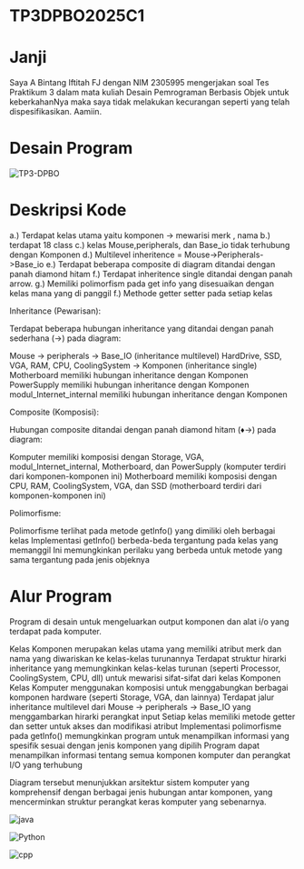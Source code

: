 # TP3DPBO2025C1

# Janji

Saya A Bintang Iftitah FJ dengan NIM 2305995 mengerjakan soal Tes Praktikum 3 dalam mata kuliah Desain Pemrograman Berbasis Objek untuk keberkahanNya maka saya tidak melakukan kecurangan seperti yang telah dispesifikasikan. Aamiin.


# Desain Program 

![TP3-DPBO](https://github.com/user-attachments/assets/3edd730f-794a-436b-8cbc-f0dde93e0812)

# Deskripsi Kode
a.) Terdapat kelas utama yaitu komponen -> mewarisi merk , nama 
b.) terdapat 18 class 
c.) kelas Mouse,peripherals, dan Base_io tidak terhubung dengan Komponen
d.) Multilevel inheritence = Mouse->Peripherals->Base_io
e.) Terdapat beberapa composite di diagram ditandai dengan panah diamond hitam
f.) Terdapat inheritence single ditandai dengan panah arrow.
g.) Memiliki polimorfism pada get info yang disesuaikan dengan kelas mana yang di panggil
f.) Methode getter setter pada setiap kelas 

Inheritance (Pewarisan):

Terdapat beberapa hubungan inheritance yang ditandai dengan panah sederhana (→) pada diagram:

Mouse → peripherals → Base_IO (inheritance multilevel)
HardDrive, SSD, VGA, RAM, CPU, CoolingSystem → Komponen (inheritance single)
Motherboard memiliki hubungan inheritance dengan Komponen
PowerSupply memiliki hubungan inheritance dengan Komponen
modul_Internet_internal memiliki hubungan inheritance dengan Komponen

Composite (Komposisi):

Hubungan composite ditandai dengan panah diamond hitam (♦→) pada diagram:

Komputer memiliki komposisi dengan Storage, VGA, modul_Internet_internal, Motherboard, dan PowerSupply (komputer terdiri dari komponen-komponen ini)
Motherboard memiliki komposisi dengan CPU, RAM, CoolingSystem, VGA, dan SSD (motherboard terdiri dari komponen-komponen ini)

Polimorfisme:

Polimorfisme terlihat pada metode getInfo() yang dimiliki oleh berbagai kelas
Implementasi getInfo() berbeda-beda tergantung pada kelas yang memanggil
Ini memungkinkan perilaku yang berbeda untuk metode yang sama tergantung pada jenis objeknya

# Alur Program 
Program di desain untuk mengeluarkan output komponen dan alat i/o yang terdapat pada komputer.

Kelas Komponen merupakan kelas utama yang memiliki atribut merk dan nama yang diwariskan ke kelas-kelas turunannya
Terdapat struktur hirarki inheritance yang memungkinkan kelas-kelas turunan (seperti Processor, CoolingSystem, CPU, dll) untuk mewarisi sifat-sifat dari kelas Komponen
Kelas Komputer menggunakan komposisi untuk menggabungkan berbagai komponen hardware (seperti Storage, VGA, dan lainnya)
Terdapat jalur inheritance multilevel dari Mouse → peripherals → Base_IO yang menggambarkan hirarki perangkat input
Setiap kelas memiliki metode getter dan setter untuk akses dan modifikasi atribut
Implementasi polimorfisme pada getInfo() memungkinkan program untuk menampilkan informasi yang spesifik sesuai dengan jenis komponen yang dipilih
Program dapat menampilkan informasi tentang semua komponen komputer dan perangkat I/O yang terhubung

Diagram tersebut menunjukkan arsitektur sistem komputer yang komprehensif dengan berbagai jenis hubungan antar komponen, yang mencerminkan struktur perangkat keras komputer yang sebenarnya.

![java](https://github.com/user-attachments/assets/a053db4f-78d2-4bae-806a-ca13ad8c8af3)



![Python](https://github.com/user-attachments/assets/2e62dceb-4f32-4f6e-984a-f7da2d430522)

![cpp](https://github.com/user-attachments/assets/bc604ef7-74b6-451a-87cc-2f963ac555ad)



